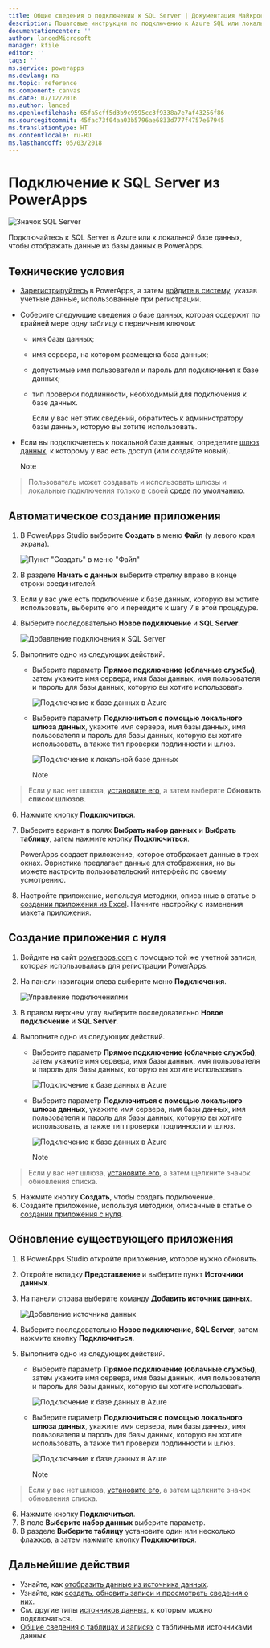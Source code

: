 ```yaml
---
title: Общие сведения о подключении к SQL Server | Документация Майкрософт
description: Пошаговые инструкции по подключению к Azure SQL или локальной базе данных SQL Server
documentationcenter: ''
author: lancedMicrosoft
manager: kfile
editor: ''
tags: ''
ms.service: powerapps
ms.devlang: na
ms.topic: reference
ms.component: canvas
ms.date: 07/12/2016
ms.author: lanced
ms.openlocfilehash: 65fa5cff5d3b9c9595cc3f9338a7e7af43256f86
ms.sourcegitcommit: 45fac73f04aa03b5796ae6833d777f4757e67945
ms.translationtype: HT
ms.contentlocale: ru-RU
ms.lasthandoff: 05/03/2018
---
```

# <a name="connect-to-sql-server-from-powerapps"></a>Подключение к SQL Server из PowerApps
![Значок SQL Server](./media/connection-azure-sqldatabase/sqlicon.png)

Подключайтесь к SQL Server в Azure или к локальной базе данных, чтобы отображать данные из базы данных в PowerApps.

## <a name="prerequisites"></a>Технические условия

* [Зарегистрируйтесь](../../signup-for-powerapps.md) в PowerApps, а затем [войдите в систему](http://web.powerapps.com), указав учетные данные, использованные при регистрации.
* Соберите следующие сведения о базе данных, которая содержит по крайней мере одну таблицу с первичным ключом:
  
  * имя базы данных;
  * имя сервера, на котором размещена база данных;
  * допустимые имя пользователя и пароль для подключения к базе данных;
  * тип проверки подлинности, необходимый для подключения к базе данных.
    
    Если у вас нет этих сведений, обратитесь к администратору базы данных, которую вы хотите использовать.
* Если вы подключаетесь к локальной базе данных, определите [шлюз данных](../gateway-management.md), к которому у вас есть доступ (или создайте новый).
  
    > [!NOTE]
> Пользователь может создавать и использовать шлюзы и локальные подключения только в своей [среде по умолчанию](../working-with-environments.md).

## <a name="generate-an-app-automatically"></a>Автоматическое создание приложения
1. В PowerApps Studio выберите **Создать** в меню **Файл** (у левого края экрана).
   
    ![Пункт "Создать" в меню "Файл"](./media/connection-azure-sqldatabase/file-new.png)
2. В разделе **Начать с данных** выберите стрелку вправо в конце строки соединителей.
3. Если у вас уже есть подключение к базе данных, которую вы хотите использовать, выберите его и перейдите к шагу 7 в этой процедуре.
4. Выберите последовательно **Новое подключение** и **SQL Server**.
   
    ![Добавление подключения к SQL Server](./media/connection-azure-sqldatabase/add-sql-connection.png)
5. Выполните одно из следующих действий.
   
   * Выберите параметр **Прямое подключение (облачные службы)**, затем укажите имя сервера, имя базы данных, имя пользователя и пароль для базы данных, которую вы хотите использовать.
     
       ![Подключение к базе данных в Azure](./media/connection-azure-sqldatabase/connect-azure.png)
   * Выберите параметр **Подключиться с помощью локального шлюза данных**, укажите имя сервера, имя базы данных, имя пользователя и пароль для базы данных, которую вы хотите использовать, а также тип проверки подлинности и шлюз.
     
       ![Подключение к локальной базе данных](./media/connection-azure-sqldatabase/connect-onprem.png)
     
       > [!NOTE]
> Если у вас нет шлюза, [установите его](../gateway-reference.md), а затем выберите **Обновить список шлюзов**.
6. Нажмите кнопку **Подключиться**.
7. Выберите вариант в полях **Выбрать набор данных** и **Выбрать таблицу**, затем нажмите кнопку **Подключиться**.
   
    PowerApps создает приложение, которое отображает данные в трех окнах. Эвристика предлагает данные для отображения, но вы можете настроить пользовательский интерфейс по своему усмотрению.
8. Настройте приложение, используя методики, описанные в статье о [создании приложения из Excel](../get-started-create-from-data.md). Начните настройку с изменения макета приложения.

## <a name="build-an-app-from-scratch"></a>Создание приложения с нуля
1. Войдите на сайт [powerapps.com](https://web.powerapps.com) с помощью той же учетной записи, которая использовалась для регистрации PowerApps.
2. На панели навигации слева выберите меню **Подключения**.  
   
    ![Управление подключениями](./media/connection-azure-sqldatabase/manage-connections.png)
3. В правом верхнем углу выберите последовательно **Новое подключение** и **SQL Server**.
4. Выполните одно из следующих действий.
   
   * Выберите параметр **Прямое подключение (облачные службы)**, затем укажите имя сервера, имя базы данных, имя пользователя и пароль для базы данных, которую вы хотите использовать.
     
       ![Подключение к базе данных в Azure](./media/connection-azure-sqldatabase/connect-azure-portal.png)
   * Выберите параметр **Подключиться с помощью локального шлюза данных**, укажите имя сервера, имя базы данных, имя пользователя и пароль для базы данных, которую вы хотите использовать, а также тип проверки подлинности и шлюз.
     
       ![Подключение к базе данных в Azure](./media/connection-azure-sqldatabase/connect-onprem-portal.png)
     
       > [!NOTE]
> Если у вас нет шлюза, [установите его](../gateway-reference.md), а затем щелкните значок обновления списка.
5. Нажмите кнопку **Создать**, чтобы создать подключение.
6. Создайте приложение, используя методики, описанные в статье о [создании приложения с нуля](../get-started-create-from-blank.md).

## <a name="update-an-existing-app"></a>Обновление существующего приложения
1. В PowerApps Studio откройте приложение, которое нужно обновить.
2. Откройте вкладку **Представление** и выберите пункт **Источники данных**.
3. На панели справа выберите команду **Добавить источник данных**.
   
    ![Добавление источника данных](./media/connection-azure-sqldatabase/add-data-source.png)
4. Выберите последовательно **Новое подключение**, **SQL Server**, затем нажмите кнопку **Подключиться**.
5. Выполните одно из следующих действий.
   
   * Выберите параметр **Прямое подключение (облачные службы)**, затем укажите имя сервера, имя базы данных, имя пользователя и пароль для базы данных, которую вы хотите использовать.
     
       ![Подключение к базе данных в Azure](./media/connection-azure-sqldatabase/connect-azure-fromblank.png)
   * Выберите параметр **Подключиться с помощью локального шлюза данных**, укажите имя сервера, имя базы данных, имя пользователя и пароль для базы данных, которую вы хотите использовать, а также тип проверки подлинности и шлюз.
     
       ![Подключение к базе данных в Azure](./media/connection-azure-sqldatabase/connect-onprem-fromblank.png)
     
       > [!NOTE]
> Если у вас нет шлюза, [установите его](../gateway-reference.md), а затем щелкните значок обновления списка.
6. Нажмите кнопку **Подключиться**.
7. В поле **Выберите набор данных** выберите параметр.
8. В разделе **Выберите таблицу** установите один или несколько флажков, а затем нажмите кнопку **Подключиться**.

## <a name="next-steps"></a>Дальнейшие действия
* Узнайте, как [отобразить данные из источника данных](../add-gallery.md).
* Узнайте, как [создать, обновить записи и просмотреть сведения о них](../add-form.md).
* См. другие типы [источников данных](../connections-list.md), к которым можно подключаться.  
* [Общие сведения о таблицах и записях](../working-with-tables.md) с табличными источниками данных.

<!--NotAvailableYet
## View the available functions ##
This connection includes the following functions:

| Function Name |  Description |
| --- | --- |
|[GetItems](connection-azure-sqldatabase.md#getitems) | Retrieves rows from a SQL table |
|[PostItem](connection-azure-sqldatabase.md#postitem) | Inserts a new row into a SQL table |
|[GetItem](connection-azure-sqldatabase.md#getitem) | Retrieves a single row from a SQL table |
|[DeleteItem](connection-azure-sqldatabase.md#deleteitem) | Deletes a row from a SQL table |
|[PatchItem](connection-azure-sqldatabase.md#patchitem) | Updates an existing row in a SQL table |
|[GetTables](connection-azure-sqldatabase.md#gettables) | Retrieves tables from a SQL database |

### GetItems
Get rows: Retrieves rows from a SQL table

#### Input properties

| Name| Data Type|Required|Description|
| ---|---|---|---|
|table|string|yes|Name of SQL table|
|$skip|integer|no|Number of entries to skip (default = 0)|
|$top|integer|no|Maximum number of entries to retrieve (default = 256)|
|$filter|string|no|An ODATA filter query to restrict the number of entries|
|$orderby|string|no|An ODATA orderBy query for specifying the order of entries|

### PostItem
Insert row: Inserts a new row into a SQL table

#### Input properties

| Name| Data Type|Required|Description|
| ---|---|---|---|
|table|string|yes|Name of SQL table|
|item| |yes|Row to insert into the specified table in SQL|

#### Output properties

| Property Name | Data Type | Required | Description |
|---|---|---|---|
|value|array|No | |


### GetItem
Get row: Retrieves a single row from a SQL table

#### Input properties

| Name| Data Type|Required|Description|
| ---|---|---|---|
|table|string|yes|Name of SQL table|
|id|string|yes|Unique identifier of the row to retrieve|

#### Output properties

| Property Name | Data Type | Required | Description |
|---|---|---|---|
|ItemInternalId|string|No | |


### DeleteItem
Delete row: Deletes a row from a SQL table

#### Input properties

| Name| Data Type|Required|Description|
| ---|---|---|---|
|table|string|yes|Name of SQL table|
|id|string|yes|Unique identifier of the row to delete|

#### Output properties
None.

### PatchItem
Update row: Updates an existing row in a SQL table

#### Input properties

| Name| Data Type|Required|Description|
| ---|---|---|---|
|table|string|yes|Name of SQL table|
|id|string|yes|Unique identifier of the row to update|
|item| |yes|Row with updated values|

#### Output properties

| Property Name | Data Type | Required | Description |
|---|---|---|---|
|ItemInternalId|string|No | &nbsp; |


### GetTables
Get tables: Retrieves tables from a SQL database

#### Input properties
None.

#### Output properties

| Property Name | Data Type | Required | Description |
|---|---|---|---|
|value|array|No | Can output the Name and DisplayName properties |

### ExecuteProcedure
Execute stored procedure: Executes a stored procedure in SQL

#### Input properties

| Name| Data Type|Required|Description|
| ---|---|---|---|
|procedure|string|yes|Procedure name|
|parameters| |yes|Input parameters|

#### Output properties
Result of the stored procedure execution.

| Property Name | Data Type | Required | Description |
|---|---|---|---|
|OutputParameters|object|No | Output parameter values |
|ReturnCode|integer|No | Return code of a procedure |
|ResultSets|object|No | Result sets|

-->
